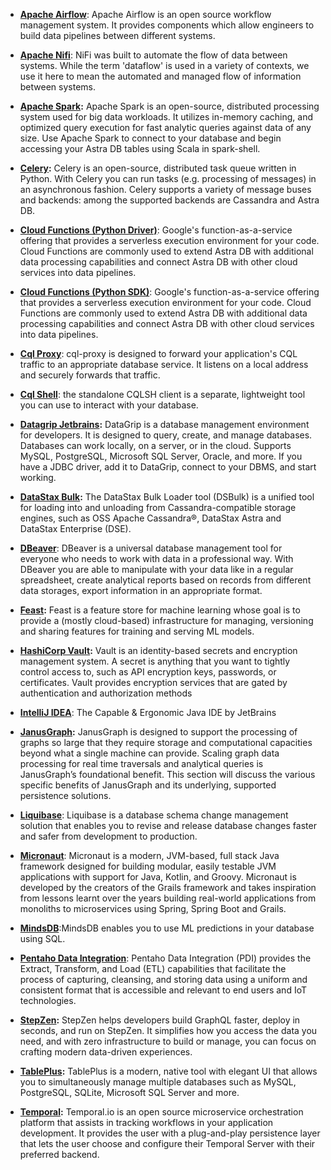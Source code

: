 - **[Apache Airflow](integration/apache-airflow)**: Apache Airflow is an open source workflow management system. It provides components which allow engineers to build data pipelines between different systems.

- **[Apache Nifi](integration/apache-nifi)**: NiFi was built to automate the flow of data between systems. While the term 'dataflow' is used in a variety of contexts, we use it here to mean the automated and managed flow of information between systems.

- **[Apache Spark](integration/apache-spark):** Apache Spark is an open-source, distributed processing system used for big data workloads. It utilizes in-memory caching, and optimized query execution for fast analytic queries against data of any size. Use Apache Spark to connect to your database and begin accessing your Astra DB tables using Scala in spark-shell.

- **[Celery](integration/celery):** Celery is an open-source, distributed task queue written in Python. With Celery you can run tasks (e.g. processing of messages) in an asynchronous fashion. Celery supports a variety of message buses and backends: among the supported backends are Cassandra and Astra DB.

- **[Cloud Functions (Python Driver)](../develop/platform/google-cloud-function.md)**: Google's function-as-a-service offering that provides a serverless execution environment for your code. Cloud Functions are commonly used to extend Astra DB with additional data processing capabilities and connect Astra DB with other cloud services into data pipelines.

- **[Cloud Functions (Python SDK)](../develop/platform/google-cloud-function.md)**: Google's function-as-a-service offering that provides a serverless execution environment for your code. Cloud Functions are commonly used to extend Astra DB with additional data processing capabilities and connect Astra DB with other cloud services into data pipelines.

- **[Cql Proxy](../astra/cqlproxy)**: cql-proxy is designed to forward your application's CQL traffic to an appropriate database service. It listens on a local address and securely forwards that traffic.

- **[Cql Shell](../data/explore/cqlsh)**: the standalone CQLSH client is a separate, lightweight tool you can use to interact with your database.

- **[Datagrip Jetbrains](../data/explore/datagrip.md):** DataGrip is a database management environment for developers. It is designed to query, create, and manage databases. Databases can work locally, on a server, or in the cloud. Supports MySQL, PostgreSQL, Microsoft SQL Server, Oracle, and more. If you have a JDBC driver, add it to DataGrip, connect to your DBMS, and start working.

- **[DataStax Bulk](../data/load/dsbulk.md):** The DataStax Bulk Loader tool (DSBulk) is a unified tool for loading into and unloading from Cassandra-compatible storage engines, such as OSS Apache Cassandra®, DataStax Astra and DataStax Enterprise (DSE).

- **[DBeaver](../data/explore/dbeaver.md)**: DBeaver is a universal database management tool for everyone who needs to work with data in a professional way. With DBeaver you are able to manipulate with your data like in a regular spreadsheet, create analytical reports based on records from different data storages, export information in an appropriate format.

- **[Feast](integration/feast):** Feast is a feature store for machine learning whose goal is to provide a (mostly cloud-based) infrastructure for managing, versioning and sharing features for training and serving ML models.

- **[HashiCorp Vault](integration/vault):** Vault is an identity-based secrets and encryption management system. A secret is anything that you want to tightly control access to, such as API encryption keys, passwords, or certificates. Vault provides encryption services that are gated by authentication and authorization methods

- **[IntelliJ IDEA](ide/intellij.md)**: The Capable & Ergonomic Java IDE by JetBrains

- **[JanusGraph](../tools/databases/janusgraph.md):** JanusGraph is designed to support the processing of graphs so large that they require storage and computational capacities beyond what a single machine can provide. Scaling graph data processing for real time traversals and analytical queries is JanusGraph’s foundational benefit. This section will discuss the various specific benefits of JanusGraph and its underlying, supported persistence solutions.

- **[Liquibase](integration/liquibase.md)**: Liquibase is a database schema change management solution that enables you to revise and release database changes faster and safer from development to production.

- **[Micronaut](../develop/frameworks/micronaut.md)**: Micronaut is a modern, JVM-based, full stack Java framework designed for building modular, easily testable JVM applications with support for Java, Kotlin, and Groovy. Micronaut is developed by the creators of the Grails framework and takes inspiration from lessons learnt over the years building real-world applications from monoliths to microservices using Spring, Spring Boot and Grails.

- **[MindsDB](../data/explore/mindsdb.md)**:MindsDB enables you to use ML predictions in your database using SQL.

- **[Pentaho Data Integration](integration/pentaho.md)**: Pentaho Data Integration (PDI) provides the Extract, Transform, and Load (ETL) capabilities that facilitate the process of capturing, cleansing, and storing data using a uniform and consistent format that is accessible and relevant to end users and IoT technologies.

- **[StepZen](integration/stepzen.md):** StepZen helps developers build GraphQL faster, deploy in seconds, and run on StepZen. It simplifies how you access the data you need, and with zero infrastructure to build or manage, you can focus on crafting modern data-driven experiences.

- **[TablePlus](../data/explore/tableplus.md):** TablePlus is a modern, native tool with elegant UI that allows you to simultaneously manage multiple databases such as MySQL, PostgreSQL, SQLite, Microsoft SQL Server and more.

- **[Temporal](integration/temporal.md):** Temporal.io is an open source microservice orchestration platform that assists in tracking workflows in your application development. It provides the user with a plug-and-play persistence layer that lets the user choose and configure their Temporal Server with their preferred backend. 
